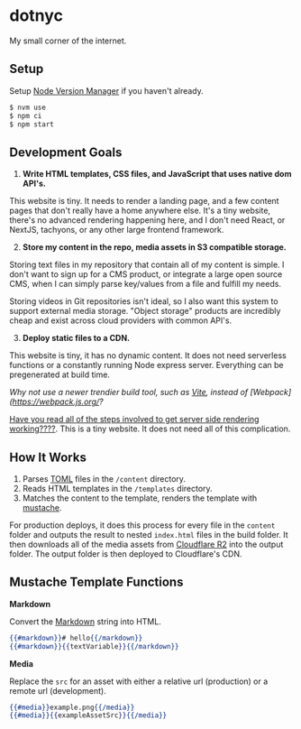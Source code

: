 # dotnyc

My small corner of the internet.

## Setup

Setup [Node Version Manager](https://github.com/nvm-sh/nvm) if you haven't already.

```sh
$ nvm use
$ npm ci
$ npm start
```

## Development Goals

1. **Write HTML templates, CSS files, and JavaScript that uses native dom API's.**

This website is tiny. It needs to render a landing page, and a few content pages that don't really have a home anywhere else. It's a tiny website, there's no advanced rendering happening here, and I don't need React, or NextJS, tachyons, or any other large frontend framework.

2. **Store my content in the repo, media assets in S3 compatible storage.**

Storing text files in my repository that contain all of my content is simple. I don't want to sign up for a CMS product, or integrate a large open source CMS, when I can simply parse key/values from a file and fulfill my needs.

Storing videos in Git repositories isn't ideal, so I also want this system to support external media storage. "Object storage" products are incredibly cheap and exist across cloud providers with common API's.

3. **Deploy static files to a CDN.**

This website is tiny, it has no dynamic content. It does not need serverless functions or a constantly running Node express server. Everything can be pregenerated at build time.

_Why not use a newer trendier build tool, such as [Vite](https://vitejs.dev/), instead of [Webpack](https://webpack.js.org/?_

[Have you read all of the steps involved to get server side rendering working????](https://vitejs.dev/guide/ssr.html). This is a tiny website. It does not need all of this complication.

## How It Works

1. Parses [TOML](https://toml.io) files in the `/content` directory.
2. Reads HTML templates in the `/templates` directory.
3. Matches the content to the template, renders the template with [mustache](http://mustache.github.io/mustache.5.html).

For production deploys, it does this process for every file in the `content` folder and outputs the result to nested `index.html` files in the build folder. It then downloads all of the media assets from [Cloudflare R2](https://www.cloudflare.com/products/r2/) into the output folder. The output folder is then deployed to Cloudflare's CDN.

## Mustache Template Functions

**Markdown**

Convert the [Markdown](https://daringfireball.net/projects/markdown/syntax) string into HTML.

```mustache
{{#markdown}}# hello{{/markdown}}
{{#markdown}}{{textVariable}}{{/markdown}}
```

**Media**

Replace the `src` for an asset with either a relative url (production) or a remote url (development).

```mustache
{{#media}}example.png{{/media}}
{{#media}}{{exampleAssetSrc}}{{/media}}
```
